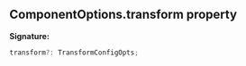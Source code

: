 
## ComponentOptions.transform property

**Signature:**

```typescript
transform?: TransformConfigOpts;
```
